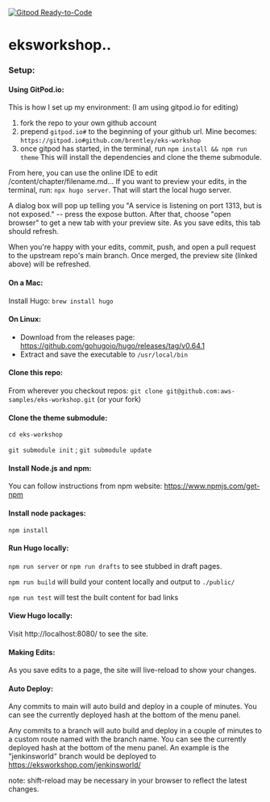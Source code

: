 [![Gitpod Ready-to-Code](https://img.shields.io/badge/Gitpod-Ready--to--Code-blue?logo=gitpod)](https://gitpod.io/#https://github.com/aws-samples/eks-workshop)

# eksworkshop..

### Setup:

#### Using GitPod.io:

This is how I set up my environment:
(I am using gitpod.io for editing)

1. fork the repo to your own github account
2. prepend `gitpod.io#` to the beginning of your github url. Mine becomes: `https://gitpod.io#github.com/brentley/eks-workshop`
3. once gitpod has started, in the terminal, run `npm install && npm run theme`
   This will install the dependencies and clone the theme submodule.

From here, you can use the online IDE to edit /content/chapter/filename.md...
If you want to preview your edits, in the terminal, run:
`npx hugo server`.
That will start the local hugo server.

A dialog box will pop up telling you "A service is listening on port 1313, but is not
exposed." -- press the expose button. After that, choose "open browser" to get a new
tab with your preview site. As you save edits, this tab should refresh.

When you're happy with your edits, commit, push, and open a pull request to the upstream
repo's main branch. Once merged, the preview site (linked above) will be refreshed.

#### On a Mac:

Install Hugo:
`brew install hugo`

#### On Linux:

- Download from the releases page: https://github.com/gohugoio/hugo/releases/tag/v0.64.1
- Extract and save the executable to `/usr/local/bin`

#### Clone this repo:

From wherever you checkout repos:
`git clone git@github.com:aws-samples/eks-workshop.git` (or your fork)

#### Clone the theme submodule:

`cd eks-workshop`

`git submodule init` ;
`git submodule update`

#### Install Node.js and npm:

You can follow instructions from npm website: https://www.npmjs.com/get-npm

#### Install node packages:

`npm install`

#### Run Hugo locally:

`npm run server`
or
`npm run drafts` to see stubbed in draft pages.

`npm run build` will build your content locally and output to `./public/`

`npm run test` will test the built content for bad links

#### View Hugo locally:

Visit http://localhost:8080/ to see the site.

#### Making Edits:

As you save edits to a page, the site will live-reload to show your changes.

#### Auto Deploy:

Any commits to main will auto build and deploy in a couple of minutes. You can see the currently
deployed hash at the bottom of the menu panel.

Any commits to a branch will auto build and deploy in a couple of minutes to a custom route named with the branch name. You can see the currently
deployed hash at the bottom of the menu panel.
An example is the "jenkinsworld" branch would be deployed to https://eksworkshop.com/jenkinsworld/

note: shift-reload may be necessary in your browser to reflect the latest changes.
